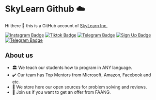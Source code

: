 # SkyLearn Github ☁️
Hi there 👋 this is a GitHub account of [SkyLearn Inc.](https://www.instagram.com/skylearn.kz)

[![Instagram Badge](https://img.shields.io/badge/Instagram-Profile-informational?style=flat&logo=instagram&color=1CA2F1)](https://www.instagram.com/skylearn.kz)
[![Tiktok Badge](https://img.shields.io/badge/Tiktok-Profile-informational?style=flat&logo=tiktok&color=1CA2F1)](https://www.tiktok.com/@skylearn.kz)
[![Telegram Badge](https://img.shields.io/badge/Telegram-Channel-informational?style=flat&logo=telegram&color=1CA2F1)](https://t.me/skylearnkz)
[![Sign Up Badge](https://img.shields.io/badge/Google-SignUp-informational?style=flat&logo=google&color=1CA2F1)](https:braydoncoyer.dev)
[![Telegram Badge](https://img.shields.io/badge/Telegram-Support-informational?style=flat&logo=Telegram&color=1CA2F1)](https://t.me/skylearn_support)

## About us
- 🏛️ We teach our students how to program in ANY language.
- ✔️ Our team has Top Mentors from Microsoft, Amazon, Facebook and etc.
- 📂 We store here our open sources for problem solving and reviews.
- 💙 Join us if you want to get an offer from FAANG.
